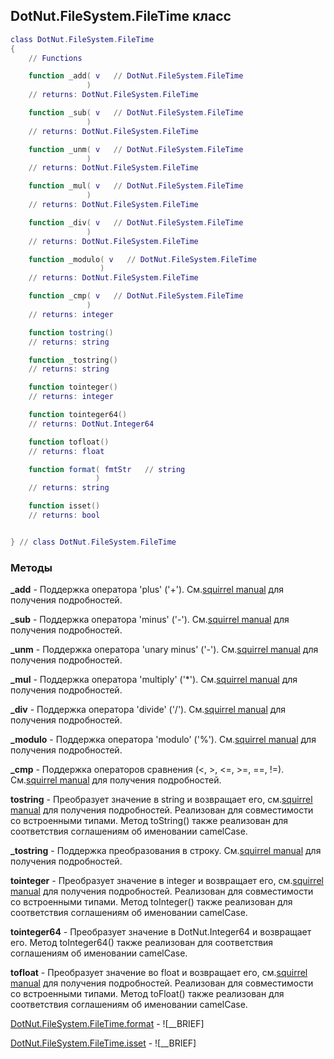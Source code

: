 ## DotNut.FileSystem.FileTime класс


```lua
class DotNut.FileSystem.FileTime
{
    // Functions

    function _add( v   // DotNut.FileSystem.FileTime
                 )
    // returns: DotNut.FileSystem.FileTime

    function _sub( v   // DotNut.FileSystem.FileTime
                 )
    // returns: DotNut.FileSystem.FileTime

    function _unm( v   // DotNut.FileSystem.FileTime
                 )
    // returns: DotNut.FileSystem.FileTime

    function _mul( v   // DotNut.FileSystem.FileTime
                 )
    // returns: DotNut.FileSystem.FileTime

    function _div( v   // DotNut.FileSystem.FileTime
                 )
    // returns: DotNut.FileSystem.FileTime

    function _modulo( v   // DotNut.FileSystem.FileTime
                    )
    // returns: DotNut.FileSystem.FileTime

    function _cmp( v   // DotNut.FileSystem.FileTime
                 )
    // returns: integer

    function tostring()
    // returns: string

    function _tostring()
    // returns: string

    function tointeger()
    // returns: integer

    function tointeger64()
    // returns: DotNut.Integer64

    function tofloat()
    // returns: float

    function format( fmtStr   // string
                   )
    // returns: string

    function isset()
    // returns: bool


} // class DotNut.FileSystem.FileTime
```



### Методы


**_add** - Поддержка оператора 'plus' ('+'). См.[squirrel manual](http://squirrel-lang.org/squirreldoc/reference/language/metamethods.html#add) для получения подробностей.


**_sub** - Поддержка оператора 'minus' ('-'). См.[squirrel manual](http://squirrel-lang.org/squirreldoc/reference/language/metamethods.html#sub) для получения подробностей.


**_unm** - Поддержка оператора 'unary minus' ('-'). См.[squirrel manual](http://squirrel-lang.org/squirreldoc/reference/language/metamethods.html#unm) для получения подробностей.


**_mul** - Поддержка оператора 'multiply' ('*'). См.[squirrel manual](http://squirrel-lang.org/squirreldoc/reference/language/metamethods.html#mul) для получения подробностей.


**_div** - Поддержка оператора 'divide' ('/'). См.[squirrel manual](http://squirrel-lang.org/squirreldoc/reference/language/metamethods.html#div) для получения подробностей.


**_modulo** - Поддержка оператора 'modulo' ('%'). См.[squirrel manual](http://squirrel-lang.org/squirreldoc/reference/language/metamethods.html#modulo) для получения подробностей.


**_cmp** - Поддержка операторов сравнения (<, >, <=, >=, ==, !=). См.[squirrel manual](http://squirrel-lang.org/squirreldoc/reference/language/metamethods.html#cmp) для получения подробностей.


**tostring** - Преобразует значение в string и возвращает его, см.[squirrel manual](http://squirrel-lang.org/squirreldoc/reference/language/builtin_functions.html#string) для получения подробностей. Реализован для совместимости со встроенными типами. Метод toString() также реализован для соответствия соглашениям об именовании camelCase.


**_tostring** - Поддержка преобразования в строку. См.[squirrel manual](http://squirrel-lang.org/squirreldoc/reference/language/metamethods.html#tostring) для получения подробностей.


**tointeger** - Преобразует значение в integer и возвращает его, см.[squirrel manual](http://squirrel-lang.org/squirreldoc/reference/language/builtin_functions.html#integer) для получения подробностей. Реализован для совместимости со встроенными типами. Метод toInteger() также реализован для соответствия соглашениям об именовании camelCase.


**tointeger64** - Преобразует значение в DotNut.Integer64 и возвращает его. Метод toInteger64() также реализован для соответствия соглашениям об именовании camelCase.


**tofloat** - Преобразует значение во float и возвращает его, см.[squirrel manual](http://squirrel-lang.org/squirreldoc/reference/language/builtin_functions.html#float) для получения подробностей. Реализован для совместимости со встроенными типами. Метод  toFloat() также реализован для соответствия соглашениям об именовании camelCase.


[DotNut.FileSystem.FileTime.format](../../DotNut/FileSystem/FileTime/format.md) - ![__BRIEF]


[DotNut.FileSystem.FileTime.isset](../../DotNut/FileSystem/FileTime/isset.md) - ![__BRIEF]


